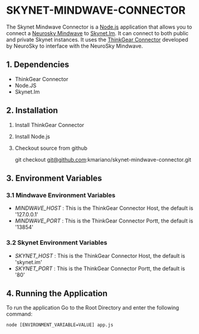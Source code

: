 # SKYNET-MINDWAVE-CONNECTOR

The Skynet Mindwave Connector is a [Node.js](http://nodejs.org/) application that allows you to connect a [Neurosky Mindwave](http://store.neurosky.com/products/mindwave-mobile) to [Skynet.Im](http://skynet.im). It can connect
to both public and private Skynet instances. It uses the [ThinkGear Connector](http://developer.neurosky.com/docs/doku.php?id=thinkgear_connector_tgc) developed by NeuroSky to interface with the NeuroSky Mindwave. 

## 1. Dependencies

* ThinkGear Connector
* Node.JS
* Skynet.Im

## 2. Installation
1. Install ThinkGear Connector
2. Install Node.js
3. Checkout source from github
    
    git checkout git@github.com:kmariano/skynet-mindwave-connector.git

## 3. Environment Variables
### 3.1 Mindwave Environment Variables
* _MINDWAVE_HOST_ : This is the ThinkGear Connector Host, the default is '127.0.0.1'
* _MINDWAVE_PORT_ : This is the ThinkGear Connector Portt, the default is '13854'
### 3.2 Skynet Environment Variables
* _SKYNET_HOST_ : This is the ThinkGear Connector Host, the default is 'skynet.im'
* _SKYNET_PORT_ : This is the ThinkGear Connector Portt, the default is '80'


## 4. Running the Application
To run the application Go to the Root Directory and enter the following command:

    node [ENVIRONMENT_VARIABLE=VALUE] app.js 

